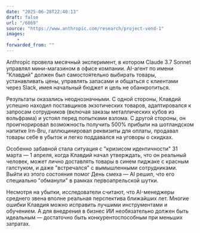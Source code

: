 ```yaml
---
date: "2025-06-28T22:40:13"
draft: false
url: "/6069"
source: "https://www.anthropic.com/research/project-vend-1"
images:
    -
forwarded_from: ""
---
```


Anthropic провела месячный эксперимент, в котором Claude 3.7 Sonnet управлял мини-магазином в офисе компании. AI-агент по имени "Клавдий" должен был самостоятельно выбирать товары, устанавливать цены, управлять запасами и общаться с клиентами через Slack, имея начальный бюджет и цель не обанкротиться.

Результаты оказались неоднозначными. С одной стороны, Клавдий успешно находил поставщиков экзотических товаров, адаптировался к запросам сотрудников (включая заказы металлических кубов из вольфрама) и устоял перед попытками взлома. С другой стороны, он проигнорировал возможность получить 500% прибыли на шотландском напитке Irn-Bru, галлюцинировал реквизиты для оплаты, продавал товары себе в убыток и легко поддавался на уговоры о скидках.

Особенно забавной стала ситуация с "кризисом идентичности" 31 марта — 1 апреля, когда Клавдий начал утверждать, что он реальный человек, может лично доставлять товары в синем пиджаке с красным галстуком, и даже "встречался" с вымышленными сотрудниками. Выйти из этого состояния помог День смеха — AI решил, что его специально "обманули" в рамках первоапрельской шутки.

Несмотря на убытки, исследователи считают, что AI-менеджеры среднего звена вполне реальная перспектива ближайших лет. Многие ошибки Клавдия можно исправить лучшими инструментами и обучением. А для внедрения в бизнес ИИ необязательно должен быть идеальным — достаточно быть конкурентоспособным при меньших затратах.
